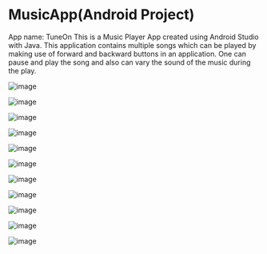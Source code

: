 # MusicApp(Android Project)
App name: TuneOn 
This is a Music Player App created using Android Studio with Java.
This application contains multiple songs which can be played by making use of forward and backward buttons in an application.
One can pause and play the song and also can vary the sound of the music during the play.



![image](https://user-images.githubusercontent.com/53335707/149899351-771635a4-8b7d-46b9-985f-9f4b9a52b8d6.png)


![image](https://user-images.githubusercontent.com/53335707/149899391-e5039438-667f-40ad-9d14-221f66c5fcfc.png)


![image](https://user-images.githubusercontent.com/53335707/149899441-e14d1c70-b2e2-4625-ae3a-de4bd87621e5.png)


![image](https://user-images.githubusercontent.com/53335707/149899475-21127704-c625-40c3-a2de-b648bdad8afe.png)


![image](https://user-images.githubusercontent.com/53335707/149899498-26beede1-c3ab-4abc-8d77-d6eff1d4bc36.png)


![image](https://user-images.githubusercontent.com/53335707/149899645-98eacc18-08b3-49f1-88f8-8ce806425aeb.png)


![image](https://user-images.githubusercontent.com/53335707/149899678-3febe6d0-d9fc-4c72-abb7-d4ef5e0bcc8a.png)


![image](https://user-images.githubusercontent.com/53335707/149899700-3d80d433-80af-4bbb-abf7-b3c31b01d272.png)


![image](https://user-images.githubusercontent.com/53335707/149899784-5750e675-e2b2-434e-acc4-152e359d764c.png)


![image](https://user-images.githubusercontent.com/53335707/149899809-f265ae90-1e27-4bb7-9779-ef1fa290a0da.png)


![image](https://user-images.githubusercontent.com/53335707/149899829-aa561849-a16d-4b17-8225-e9deb0869fcf.png)


